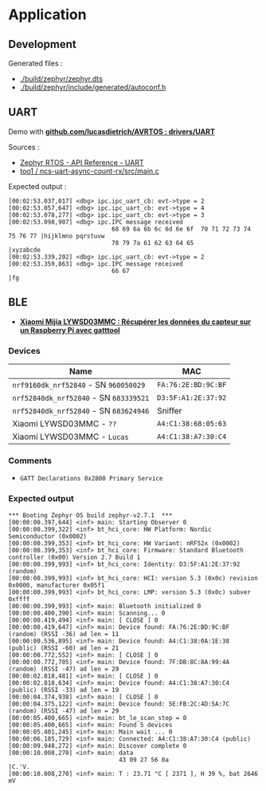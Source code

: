 # Application

## Development

Generated files :
- [./build/zephyr/zephyr.dts](./build/zephyr/zephyr.dts)
- [./build/zephyr/include/generated/autoconf.h](./build/zephyr/include/generated/autoconf.h)


## UART

Demo with [**github.com/lucasdietrich/AVRTOS : drivers/UART**](https://github.com/lucasdietrich/AVRTOS/tree/2b78c34723f1e4804400c19f88b854b5bdb1cdef)

Sources :
- [Zephyr RTOS - API Reference - UART](https://docs.zephyrproject.org/latest/reference/peripherals/uart.html#uart-async-api)
- [too1 / ncs-uart-async-count-rx/src/main.c](https://github.com/too1/ncs-uart-async-count-rx/blob/master/src/main.c)

Expected output :
```
[00:02:53.037,017] <dbg> ipc.ipc_uart_cb: evt->type = 2
[00:02:53.057,647] <dbg> ipc.ipc_uart_cb: evt->type = 4
[00:02:53.078,277] <dbg> ipc.ipc_uart_cb: evt->type = 3
[00:02:53.098,907] <dbg> ipc.IPC message received
                             68 69 6a 6b 6c 6d 6e 6f  70 71 72 73 74 75 76 77 |hijklmno pqrstuvw
                             78 79 7a 61 62 63 64 65                          |xyzabcde
[00:02:53.339,202] <dbg> ipc.ipc_uart_cb: evt->type = 2
[00:02:53.359,863] <dbg> ipc.IPC message received
                             66 67                                            |fg
```

## BLE

- [**Xiaomi Mijia LYWSD03MMC : Récupérer les données du capteur sur un Raspberry Pi avec gatttool**](https://www.fanjoe.be/?p=3911)

### Devices

| Name | MAC |
| --- | --- |
| `nrf9160dk_nrf52840` - SN `960050029` | `FA:76:2E:BD:9C:BF` |
| `nrf52840dk_nrf52840` - SN `683339521` | `D3:5F:A1:2E:37:92` |
| `nrf52840dk_nrf52840` - SN `683624946` | Sniffer |
| Xiaomi LYWSD03MMC - `??` | `A4:C1:38:68:05:63` |
| Xiaomi LYWSD03MMC - `Lucas` | `A4:C1:38:A7:30:C4` |

### Comments

- `GATT Declarations 0x2800 Primary Service`

### Expected output

```
*** Booting Zephyr OS build zephyr-v2.7.1  ***
[00:00:00.397,644] <inf> main: Starting Observer 0
[00:00:00.399,322] <inf> bt_hci_core: HW Platform: Nordic Semiconductor (0x0002)
[00:00:00.399,353] <inf> bt_hci_core: HW Variant: nRF52x (0x0002)
[00:00:00.399,353] <inf> bt_hci_core: Firmware: Standard Bluetooth controller (0x00) Version 2.7 Build 1
[00:00:00.399,993] <inf> bt_hci_core: Identity: D3:5F:A1:2E:37:92 (random)
[00:00:00.399,993] <inf> bt_hci_core: HCI: version 5.3 (0x0c) revision 0x0000, manufacturer 0x05f1
[00:00:00.399,993] <inf> bt_hci_core: LMP: version 5.3 (0x0c) subver 0xffff
[00:00:00.399,993] <inf> main: Bluetooth initialized 0
[00:00:00.400,390] <inf> main: Scanning... 0
[00:00:00.419,494] <inf> main: [ CLOSE ] 0
[00:00:00.419,647] <inf> main: Device found: FA:76:2E:BD:9C:BF (random) (RSSI -36) ad len = 11
[00:00:00.536,895] <inf> main: Device found: A4:C1:38:0A:1E:38 (public) (RSSI -60) ad len = 21
[00:00:00.772,552] <inf> main: [ CLOSE ] 0
[00:00:00.772,705] <inf> main: Device found: 7F:DB:8C:8A:99:4A (random) (RSSI -47) ad len = 29
[00:00:02.818,481] <inf> main: [ CLOSE ] 0
[00:00:02.818,634] <inf> main: Device found: A4:C1:38:A7:30:C4 (public) (RSSI -33) ad len = 19
[00:00:04.374,938] <inf> main: [ CLOSE ] 0
[00:00:04.375,122] <inf> main: Device found: 5E:FB:2C:4D:5A:7C (random) (RSSI -47) ad len = 29
[00:00:05.400,665] <inf> main: bt_le_scan_stop = 0
[00:00:05.400,665] <inf> main: Found 5 devices
[00:00:05.401,245] <inf> main: Main wait ... 0
[00:00:06.185,729] <inf> main: Connected: A4:C1:38:A7:30:C4 (public)
[00:00:09.948,272] <inf> main: Discover complete 0
[00:00:10.008,270] <inf> main: data
                               43 09 27 56 0a                                   |C.'V.
[00:00:10.008,270] <inf> main: T : 23.71 °C [ 2371 ], H 39 %, bat 2646 mV
```
